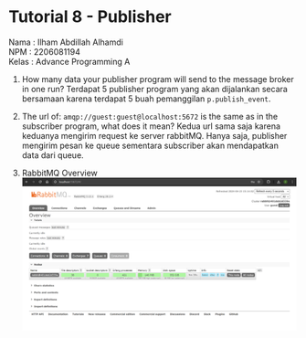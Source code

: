 # Tutorial 8 - Publisher

Nama : Ilham Abdillah Alhamdi <br>
NPM : 2206081194 <br>
Kelas : Advance Programming A <br>

1. How many data your publisher program will send to the message broker in one run?
   Terdapat 5 publisher program yang akan dijalankan secara bersamaan karena terdapat 5 buah pemanggilan `p.publish_event`.

2. The url of: `amqp://guest:guest@localhost:5672` is the same as in the subscriber
program, what does it mean?
    Kedua url sama saja karena keduanya mengirim request ke server rabbitMQ. Hanya saja, publisher mengirim pesan ke queue sementara subscriber akan mendapatkan data dari queue.
3. RabbitMQ Overview
    ![Rabbit MQ's Overview](./assets/images/rabbitmq-overview.png)
